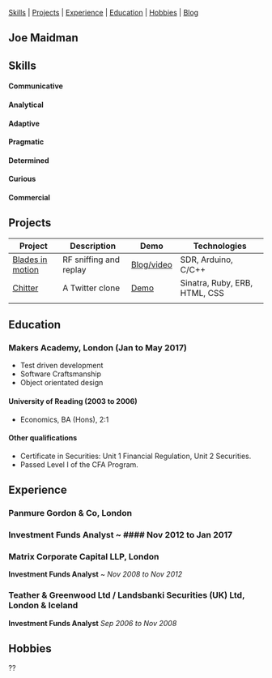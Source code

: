[Skills](#skills) | [Projects](#projects) | [Experience](#experience) | [Education](#education) | [Hobbies](#hobbies) | [Blog](http://www.joemaidman.com/?page_id=51)

## Joe Maidman

## Skills

#### Communicative

#### Analytical

#### Adaptive

#### Pragmatic

#### Determined

#### Curious

#### Commercial

## Projects

| Project  | Description  | Demo  | Technologies  |
|---|---|---|---|
| [Blades in motion](https://github.com/joemaidman/blades-in-motion)  | RF sniffing and replay  | [Blog/video](http://www.joemaidman.com) |  SDR, Arduino, C/C++  |
| [Chitter](https://github.com/joemaidman/chitter-challenge) | A Twitter clone | [Demo](https://chitter-week4.herokuapp.com/)  | Sinatra, Ruby, ERB, HTML, CSS |
|   |   |   |   |

## Education

### Makers Academy, London (Jan to May 2017)
- Test driven development
- Software Craftsmanship
- Object orientated design

#### University of Reading (2003 to 2006)
- Economics, BA (Hons), 2:1

#### Other qualifications
- Certificate in Securities: Unit 1 Financial Regulation, Unit 2 Securities.
- Passed Level I of the CFA Program.

## Experience

### Panmure Gordon & Co, London   
### Investment Funds Analyst ~ #### Nov 2012 to Jan 2017

### Matrix Corporate Capital LLP, London
**Investment Funds Analyst** ~ *Nov 2008 to Nov 2012*

### Teather & Greenwood Ltd / Landsbanki Securities (UK) Ltd, London & Iceland
**Investment Funds Analyst** *Sep 2006 to Nov 2008*

## Hobbies
??
